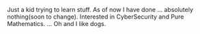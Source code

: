 Just a kid trying to learn stuff. As of now I have done ... absolutely nothing(soon to change).
Interested in CyberSecurity and Pure Mathematics. 
...
Oh and I like dogs.
